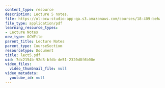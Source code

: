 ```yaml
---
content_type: resource
description: Lecture 5 notes.
file: https://ol-ocw-studio-app-qa.s3.amazonaws.com/courses/18-409-behavior-of-algorithms-spring-2002/7dc2154b92d3bfdbde512320d8f6b00e_lect5.pdf
file_type: application/pdf
learning_resource_types:
- Lecture Notes
ocw_type: OCWFile
parent_title: Lecture Notes
parent_type: CourseSection
resourcetype: Document
title: lect5.pdf
uid: 7dc2154b-92d3-bfdb-de51-2320d8f6b00e
video_files:
  video_thumbnail_file: null
video_metadata:
  youtube_id: null
---
```

